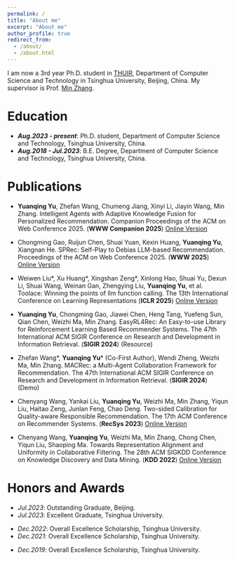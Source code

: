```yaml
---
permalink: /
title: "About me"
excerpt: "About me"
author_profile: true
redirect_from: 
  - /about/
  - /about.html
---
```


I am now a 3rd year Ph.D. student in [THUIR](http://www.thuir.cn/), Department of Computer Science and Technology in Tsinghua University, Beijing, China. My supervisor is Prof. [Min Zhang](http://www.thuir.cn/group/~mzhang/). 
<!-- My major research interests are about reinforcement learning in recommender systems.  -->


Education
======

* ***Aug.2023 - present***: Ph.D. student, Department of Computer Science and Technology, Tsinghua University, China.
* ***Aug.2018 - Jul.2023***: B.E. Degree, Department of Computer Science and Technology, Tsinghua University, China. 

Publications
======

* **Yuanqing Yu**, Zhefan Wang, Chumeng Jiang, Xinyi Li, Jiayin Wang, Min Zhang. Intelligent Agents with Adaptive Knowledge Fusion for Personalized Recommendation. Companion Proceedings of the ACM on Web Conference 2025. (**WWW Companion 2025**) [Online Version](https://dl.acm.org/doi/pdf/10.1145/3701716.3719230)

* Chongming Gao, Ruijun Chen, Shuai Yuan, Kexin Huang, **Yuanqing Yu**, Xiangnan He. SPRec: Self-Play to Debias LLM-based Recommendation. Proceedings of the ACM on Web Conference 2025. (**WWW 2025**) [Online Version](https://dl.acm.org/doi/abs/10.1145/3696410.3714524)

* Weiwen Liu*, Xu Huang*, Xingshan Zeng*, Xinlong Hao, Shuai Yu, Dexun Li, Shuai Wang, Weinan Gan, Zhengying Liu, **Yuanqing Yu**, et al. Toolace: Winning the points of llm function calling. The 13th International Conference on Learning Representations (**ICLR 2025**) [Online Version](https://arxiv.org/pdf/2409.00920)

* **Yuanqing Yu**, Chongming Gao, Jiawei Chen, Heng Tang, Yuefeng Sun, Qian Chen, Weizhi Ma, Min Zhang. EasyRL4Rec: An Easy-to-use Library for Reinforcement Learning Based Recommender Systems. The 47th International ACM SIGIR Conference on Research and Development in Information Retrieval. (**SIGIR 2024**) (Resource)

* Zhefan Wang*, **Yuanqing Yu*** (Co-First Author), Wendi Zheng, Weizhi Ma, Min Zhang. MACRec: a Multi-Agent Collaboration Framework for Recommendation. The 47th International ACM SIGIR Conference on Research and Development in Information Retrieval. (**SIGIR 2024**) (Demo)

* Chenyang Wang, Yankai Liu, **Yuanqing Yu**, Weizhi Ma, Min Zhang, Yiqun Liu, Haitao Zeng, Junlan Feng, Chao Deng. Two-sided Calibration for Quality-aware Responsible Recommendation. The 17th ACM Conference on Recommender Systems. (**RecSys 2023**) [Online Version](https://dl.acm.org/doi/10.1145/3604915.3608799)

* Chenyang Wang, **Yuanqing Yu**, Weizhi Ma, Min Zhang, Chong Chen, Yiqun Liu, Shaoping Ma. Towards Representation Alignment and Uniformity in Collaborative Filtering. The 28th ACM SIGKDD Conference on Knowledge Discovery and Data Mining. (**KDD 2022**) [Online Version](https://dl.acm.org/doi/10.1145/3534678.3539253)

Honors and Awards
======

* *Jul.2023*: Outstanding Graduate, Beijing.
* *Jul.2023*: Excellent Graduate, Tsinghua University.
<!-- * *Jul.2023*: Outstanding Graduate, Department of Computer Science and Technology, Tsinghua University. -->
* *Dec.2022*: Overall Excellence Scholarship, Tsinghua University.
* *Dec.2021*: Overall Excellence Scholarship, Tsinghua University.
<!-- * *Dec.2020*: Social Practice Scholarship, Tsinghua University. -->
<!-- * *Dec.2020*: Community Contribution Scholarship, Tsinghua University. -->
* *Dec.2019*: Overall Excellence Scholarship, Tsinghua University. 
